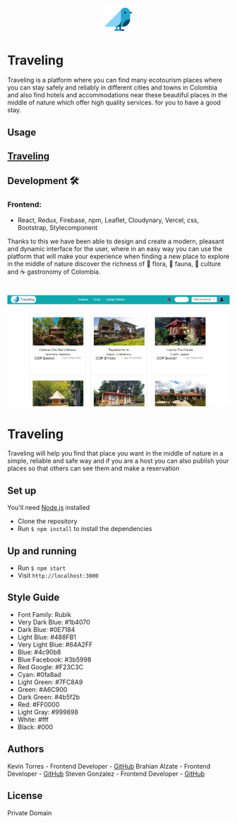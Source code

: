 # <p align="center">  <img src="/src/imgs/bird.png" width="60"></p> 
# Traveling

Traveling is a platform where you can find many ecotourism places where you can stay safely and reliably in different cities and towns in Colombia and also find hotels and accommodations near these beautiful places in the middle of nature which offer high quality services. for you to have a good stay.

## Usage
## [Traveling](https://demo-day-projects-traveling-n6qlc1z18-yourfgod.vercel.app/)


## Development :hammer_and_wrench:
### Frontend:

- React, Redux, Firebase, npm, Leaflet, Cloudynary, Vercel, css, Bootstrap, Stylecomponent

Thanks to this we have been able to design and create a modern, pleasant and dynamic interface for the user, where in an easy way you can use the platform that will make your experience when finding a new place to explore in the middle of nature discover the richness of :hibiscus: flora, :bear: fauna, :woman: culture and :coffee: gastronomy of Colombia.

# <p align="center">  <img src="/src/imgs/Captura.PNG" width="600"></p> 




# Traveling

Traveling will help you find that place you want in the middle of nature in a simple, reliable and safe way and if you are a host you can also publish your places so that others can see them and make a reservation

## Set up

You'll need [Node.js](https://nodejs.org/en/) installed

- Clone the repository 
- Run `$ npm install` to install the dependencies 

## Up and running 

- Run `$ npm start` 
- Visit `http://localhost:3000`

## Style Guide

- Font Family: Rubik
- Very Dark Blue: #1b4070
- Dark Blue: #0E7184
- Light Blue: #488FB1
- Very Light Blue: #64A2FF
- Blue: #4c90b8
- Blue Facebook: #3b5998
- Red Google: #F23C3C
- Cyan: #0fa8ad
- Light Green: #7FC8A9
- Green: #A6C900
- Dark Green: #4b5f2b
- Red: #FF0000
- Light Gray: #999898
- White: #fff
- Black: #000


## Authors
Kevin Torres - Frontend Developer - [GitHub](https://github.com/Kinyein)
Brahian Alzate - Frontend Developer - [GitHub](https://github.com/Brahian22)
Steven Gonzalez - Frontend Developer - [GitHub](https://github.com/stevengm45)

## License
Private Domain